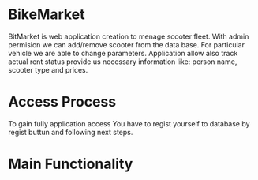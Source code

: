 # BikeMarket

BitMarket is web application creation to menage scooter fleet. With admin permision we can add/remove scooter from the data base.
For particular vehicle we are able to change parameters. Application allow also track actual rent status provide us necessary information like: person name, scooter type and prices.


# Access Process

To gain fully application access You have to regist yourself to database by regist buttun and following next steps.




# Main Functionality



